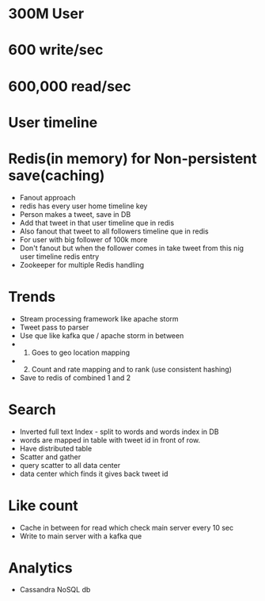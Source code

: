 # 300M User
# 600 write/sec
# 600,000 read/sec

# User timeline

# Redis(in memory) for Non-persistent save(caching)
- Fanout approach
- redis has every user home timeline key
- Person makes a tweet, save in DB
- Add that tweet in that user timeline que in redis
- Also fanout that tweet to all followers timeline que in redis
- For user with big follower of 100k more
- Don't fanout but when the follower comes in take tweet from this nig user timeline redis entry
- Zookeeper for multiple Redis handling

# Trends
- Stream processing framework like apache storm
- Tweet pass to parser
- Use que like kafka que / apache storm in between
- 1. Goes to geo location mapping
- 2. Count and rate mapping and to rank (use consistent hashing)
- Save to redis of combined 1 and 2

# Search
- Inverted full text Index - split to words and words index in DB
- words are mapped in table with tweet id in front of row.
- Have distributed table
- Scatter and gather
- query scatter to all data center
- data center which finds it gives back tweet id

# Like count
- Cache in between for read which check main server every 10 sec
- Write to main server with a kafka que

# Analytics
- Cassandra NoSQL db
